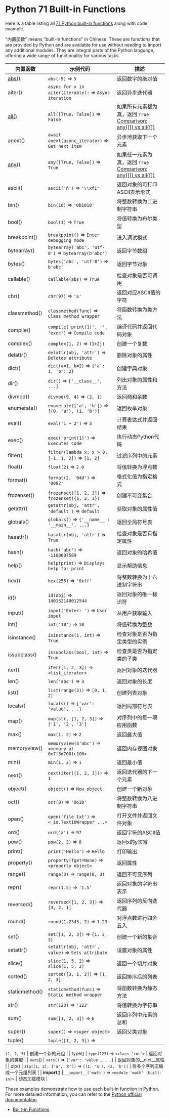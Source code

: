 # Python 71 Built-in Functions

Here is a table listing all [71 Python built-in functions](https://docs.python.org/zh-cn/3/library/functions.html) along with code example.

"内置函数" means "built-in functions" in Chinese. These are functions that are provided by Python and are available for use without needing to import any additional modules. They are integral parts of the Python language, offering a wide range of functionality for various tasks.

| **内置函数**       | **示例代码**                                           | **描述**                                           |
|-------------------|------------------------------------------------------|----------------------------------------------------|
| [abs()](https://github.com/uwspstar/20-Day-Challenge-List/blob/main/Python/Built-in%20Functions/abs(x)_function.md)    | `abs(-5)` => `5`                                      | 返回数字的绝对值                                    |
| aiter()           | `async for x in aiter(iterable):` => `Async iteration`| 返回异步迭代器                                      |
| [all()](https://github.com/uwspstar/20-Day-Challenge-List/tree/main/Python/Built-in%20Functions)             | `all([True, False])` => `False`                       | 如果所有元素都为真，返回 `True`  [Comparison: any([]) vs all([])](https://codebitwave.com/python-101-comparison-any-vs-all/)                     |
| anext()           | `await anext(async_iterator)` => `Get next item`      | 异步地获取下一个元素                                |
| [any()](https://github.com/uwspstar/20-Day-Challenge-List/blob/main/Python/Built-in%20Functions/any(iterable)_function.md)             | `any([True, False])` => `True`                        | 如果任一元素为真，返回 `True` [Comparison: any([]) vs all([])](https://codebitwave.com/python-101-comparison-any-vs-all/)                       |
| ascii()           | `ascii('ñ')` => `'\\xf1'`                             | 返回对象的可打印ASCII表示形式                         |
| bin()             | `bin(10)` => `'0b1010'`                               | 将整数转换为二进制字符串                             |
| bool()            | `bool(1)` => `True`                                   | 将值转换为布尔类型                                  |
| breakpoint()      | `breakpoint()` => `Enter debugging mode`              | 进入调试模式                                        |
| bytearray()       | `bytearray('abc', 'utf-8')` => `bytearray(b'abc')`    | 返回字节数组                                        |
| bytes()           | `bytes('abc', 'utf-8')` => `b'abc'`                   | 返回字节对象                                        |
| callable()        | `callable(abs)` => `True`                             | 检查对象是否可调用                                  |
| chr()             | `chr(97)` => `'a'`                                    | 返回对应ASCII值的字符                                |
| classmethod()     | `classmethod(func)` => `Class method wrapper`         | 将函数转换为类方法                                  |
| compile()         | `compile('print(1)', '', 'exec')` => `Compile code`   | 编译代码并返回代码对象                              |
| complex()         | `complex(1, 2)` => `(1+2j)`                           | 创建一个复数                                        |
| delattr()         | `delattr(obj, 'attr')` => `Deletes attribute`         | 删除对象的属性                                      |
| dict()            | `dict(a=1, b=2)` => `{'a': 1, 'b': 2}`                | 创建字典对象                                        |
| dir()             | `dir()` => `['__class__', ...]`                       | 列出对象的属性和方法                                |
| divmod()          | `divmod(9, 4)` => `(2, 1)`                            | 返回商和余数                                        |
| enumerate()       | `enumerate(['a', 'b'])` => `[(0, 'a'), (1, 'b')]`     | 返回枚举对象                                        |
| eval()            | `eval('1 + 2')` => `3`                                | 计算表达式并返回结果                                |
| exec()            | `exec('print(1)')` => `Executes code`                 | 执行动态Python代码                                  |
| filter()          | `filter(lambda x: x > 0, [-1, 1, 2])` => `[1, 2]`     | 过滤序列中的元素                                    |
| float()           | `float(2)` => `2.0`                                   | 将值转换为浮点数                                    |
| format()          | `format(2, '04d')` => `'0002'`                        | 格式化值为指定格式                                  |
| frozenset()       | `frozenset([1, 2, 3])` => `frozenset({1, 2, 3})`      | 创建不可变集合                                      |
| getattr()         | `getattr(obj, 'attr', 'default')` => `default`        | 获取对象的属性值                                    |
| globals()         | `globals()` => `{'__name__': '__main__', ...}`        | 返回全局符号表                                      |
| hasattr()         | `hasattr(obj, 'attr')` => `True`                      | 检查对象是否有指定属性                              |
| hash()            | `hash('abc')` => `-1100007589`                        | 返回对象的哈希值                                    |
| help()            | `help(print)` => `Displays help for print`            | 显示帮助信息                                        |
| hex()             | `hex(255)` => `'0xff'`                                | 将整数转换为十六进制字符串                           |
| id()              | `id(obj)` => `140152140012544`                        | 返回对象的唯一标识符                                |
| input()           | `input('Enter: ')` => `User input`                    | 从用户获取输入                                      |
| int()             | `int('10')` => `10`                                   | 将值转换为整数                                      |
| isinstance()      | `isinstance(1, int)` => `True`                        | 检查对象是否为指定类型的实例                         |
| issubclass()      | `issubclass(bool, int)` => `True`                     | 检查类是否为指定类的子类                             |
| iter()            | `iter([1, 2, 3])` => `<list_iterator>`                | 返回对象的迭代器                                    |
| len()             | `len('abc')` => `3`                                   | 返回对象的长度                                      |
| list()            | `list(range(3))` => `[0, 1, 2]`                       | 创建列表对象                                        |
| locals()          | `locals()` => `{'var': 'value', ...}`                 | 返回局部符号表                                      |
| map()             | `map(str, [1, 2, 3])` => `['1', '2', '3']`            | 对序列中的每一项应用函数                            |
| max()             | `max(1, 2)` => `2`                                    | 返回最大值                                          |
| memoryview()      | `memoryview(b'abc')` => `<memory at 0x7f3d700fc100>`  | 返回内存视图对象                                    |
| min()             | `min(1, 2)` => `1`                                    | 返回最小值                                          |
| next()            | `next(iter([1, 2, 3]))` => `1`                        | 返回迭代器的下一个元素                              |
| object()          | `object()` => `New object`                            | 创建一个新对象                                      |
| oct()             | `oct(8)` => `'0o10'`                                  | 将整数转换为八进制字符串                             |
| open()            | `open('file.txt')` => `<_io.TextIOWrapper ...>`       | 打开文件并返回文件对象                              |
| ord()             | `ord('a')` => `97`                                    | 返回字符的ASCII值                                   |
| pow()             | `pow(2, 3)` => `8`                                    | 返回x的y次幂                                        |
| print()           | `print('Hello')` => `Hello`                           | 打印输出                                            |
| property()        | `property(fget=None)` => `<property object>`          | 返回属性                                            |
| range()           | `range(3)` => `range(0, 3)`                           | 返回不可变序列                                      |
| repr()            | `repr(1.5)` => `'1.5'`                                | 返回对象的字符串表示                                |
| reversed()        | `reversed([1, 2, 3])` => `[3, 2, 1]`                  | 返回序列的反向迭代器                                |
| round()           | `round(1.2345, 2)` => `1.23`                          | 对浮点数进行四舍五入                                |
| set()             | `set([1, 2, 3])` => `{1, 2, 3}`                       | 创建一个新的集合                                    |
| setattr()         | `setattr(obj, 'attr', value)` => `Sets attribute`     | 设置对象的属性                                      |
| slice()           | `slice(1, 5, 2)` => `slice(1, 5, 2)`                  | 返回一个切片对象                                    |
| sorted()          | `sorted([3, 1, 2])` => `[1, 2, 3]`                    | 返回排序后的列表                                    |
| staticmethod()    | `staticmethod(func)` => `Static method wrapper`       | 将函数转换为静态方法                                |
| str()             | `str(123)` => `'123'`                                 | 将值转换为字符串                                    |
| sum()             | `sum([1, 2, 3])` => `6`                               | 返回序列中元素的总和                                |
| super()           | `super()` => `<super object>`                         | 返回父类对象                                        |
| tuple()           | `tuple([1, 2, 3])` =>

 `(1, 2, 3)`                     | 创建一个新的元组                                    |
| type()            | `type(123)` => `<class 'int'>`                        | 返回对象的类型                                      |
| vars()            | `vars()` => `{'var': 'value', ...}`                   | 返回对象的__dict__属性                              |
| zip()             | `zip([1, 2], ['a', 'b'])` => `[(1, 'a'), (2, 'b')]`   | 将多个序列压缩成一个元组列表                        |
| __import__()      | `__import__('math')` => `<module 'math' (built-in)>`  | 动态加载模块                                        |
 



These examples demonstrate how to use each built-in function in Python. For more detailed information, you can refer to the [Python official documentation](https://docs.python.org/3/library/functions.html).

- [Built-in Functions](https://docs.python.org/3/library/functions.html)
